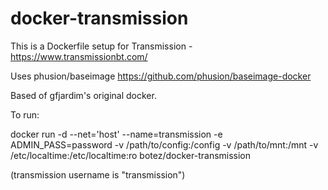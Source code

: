 docker-transmission
==============

This is a Dockerfile setup for Transmission - https://www.transmissionbt.com/

Uses phusion/baseimage
https://github.com/phusion/baseimage-docker

Based of gfjardim's original docker.

To run:

docker run -d --net='host' --name=transmission -e ADMIN_PASS=password -v /path/to/config:/config -v /path/to/mnt:/mnt -v /etc/localtime:/etc/localtime:ro botez/docker-transmission

(transmission username is "transmission")
